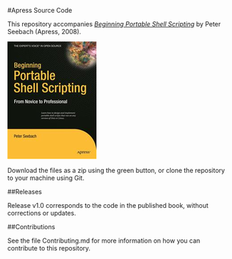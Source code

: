 #Apress Source Code

This repository accompanies [*Beginning Portable Shell Scripting*](http://www.apress.com/9781430210436) by Peter Seebach (Apress, 2008).

![Cover image](9781430210436.jpg)

Download the files as a zip using the green button, or clone the repository to your machine using Git.

##Releases

Release v1.0 corresponds to the code in the published book, without corrections or updates.

##Contributions

See the file Contributing.md for more information on how you can contribute to this repository.
